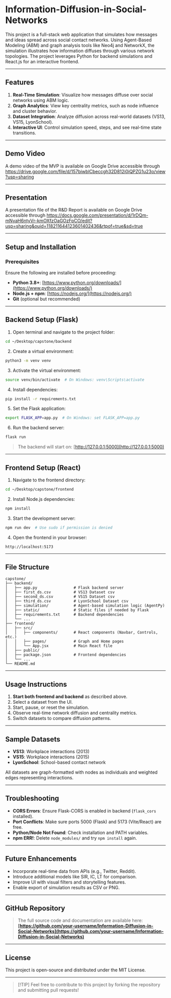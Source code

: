 # Information-Diffusion-in-Social-Networks

This project is a full-stack web application that simulates how messages and ideas spread across social contact networks. Using Agent-Based Modeling (ABM) and graph analysis tools like Neo4j and NetworkX, the simulation illustrates how information diffuses through various network topologies. The project leverages Python for backend simulations and React.js for an interactive frontend.

---

## Features

1. **Real-Time Simulation**: Visualize how messages diffuse over social networks using ABM logic.
2. **Graph Analytics**: View key centrality metrics, such as node influence and cluster behavior.
3. **Dataset Integration**: Analyze diffusion across real-world datasets (VS13, VS15, LyonSchool).
4. **Interactive UI**: Control simulation speed, steps, and see real-time state transitions.

---

## Demo Video

A demo video of the MVP is available on Google Drive accessible through https://drive.google.com/file/d/157biwblCbeccgh32D812i0iQPZG1u23o/view?usp=sharing

---

## Presentation 

A presentation file of the R&D Report is available on Google Drive accessible through https://docs.google.com/presentation/d/1rDQm-mNyaH6ntyVr-kmOXfzOaGOzFpCO/edit?usp=sharing&ouid=118211644123601402436&rtpof=true&sd=true

---

## Setup and Installation

### Prerequisites

Ensure the following are installed before proceeding:

* **Python 3.8+**: [https://www.python.org/downloads/](https://www.python.org/downloads/)
* **Node.js + npm**: [https://nodejs.org/](https://nodejs.org/)
* **Git** (optional but recommended)

---

## Backend Setup (Flask)

1. Open terminal and navigate to the project folder:

```bash
cd ~/Desktop/capstone/backend
```

2. Create a virtual environment:

```bash
python3 -m venv venv
```

3. Activate the virtual environment:

```bash
source venv/bin/activate  # On Windows: venv\Scripts\activate
```

4. Install dependencies:

```bash
pip install -r requirements.txt
```

5. Set the Flask application:

```bash
export FLASK_APP=app.py  # On Windows: set FLASK_APP=app.py
```

6. Run the backend server:

```bash
flask run
```

> The backend will start on: [http://127.0.0.1:5000](http://127.0.0.1:5000)

---

## Frontend Setup (React)

1. Navigate to the frontend directory:

```bash
cd ~/Desktop/capstone/frontend
```

2. Install Node.js dependencies:

```bash
npm install
```

3. Start the development server:

```bash
npm run dev  # Use sudo if permission is denied
```

4. Open the frontend in your browser:

```
http://localhost:5173
```

---

## File Structure

```
capstone/
├── backend/
│   ├── app.py                # Flask backend server
│   ├── first_ds.csv          # VS13 Dataset csv
│   ├── second_ds.csv         # VS15 Dataset csv
│   ├── third_ds.csv          # LyonSchool Dataset csv
│   ├── simulation/           # Agent-based simulation logic (AgentPy)
│   ├── static/               # Static files if needed by Flask
│   ├── requirements.txt      # Backend dependencies
│   └── ...
├── frontend/
│   ├── src/
│   │   ├── components/       # React components (Navbar, Controls, etc.)
│   │   ├── pages/            # Graph and Home pages
│   │   └── App.jsx           # Main React file
│   ├── public/
│   ├── package.json          # Frontend dependencies
│   └── ...
└── README.md
```

---

## Usage Instructions

1. **Start both frontend and backend** as described above.
2. Select a dataset from the UI.
3. Start, pause, or reset the simulation.
4. Observe real-time network diffusion and centrality metrics.
5. Switch datasets to compare diffusion patterns.

---

## Sample Datasets

* **VS13**: Workplace interactions (2013)
* **VS15**: Workplace interactions (2015)
* **LyonSchool**: School-based contact network

All datasets are graph-formatted with nodes as individuals and weighted edges representing interactions.

---

## Troubleshooting

* **CORS Errors**: Ensure Flask-CORS is enabled in backend (`flask_cors` installed).
* **Port Conflicts**: Make sure ports 5000 (Flask) and 5173 (Vite/React) are free.
* **Python/Node Not Found**: Check installation and PATH variables.
* **npm ERR!**: Delete `node_modules/` and try `npm install` again.

---

## Future Enhancements

* Incorporate real-time data from APIs (e.g., Twitter, Reddit).
* Introduce additional models like SIR, IC, LT for comparison.
* Improve UI with visual filters and storytelling features.
* Enable export of simulation results as CSV or PNG.

---

## GitHub Repository

> The full source code and documentation are available here:
> **[https://github.com/your-username/Information-Diffusion-in-Social-Networks](https://github.com/your-username/Information-Diffusion-in-Social-Networks)**

---

## License

This project is open-source and distributed under the MIT License.

---

> \[!TIP]
> Feel free to contribute to this project by forking the repository and submitting pull requests!
